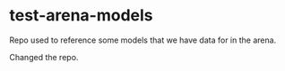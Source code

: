 # test-arena-models
Repo used to reference some models that we have data for in the arena.

Changed the repo.
